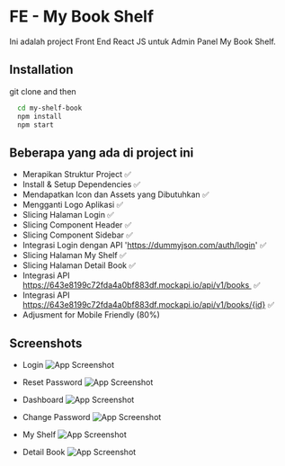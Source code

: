 
# FE - My Book Shelf

Ini adalah project Front End React JS untuk Admin Panel My Book Shelf. 


## Installation

git clone and then

```bash
  cd my-shelf-book
  npm install
  npm start
```


## Beberapa yang ada di project ini

- Merapikan Struktur Project ✅
- Install & Setup Dependencies ✅
- Mendapatkan Icon dan Assets yang Dibutuhkan ✅
- Mengganti Logo Aplikasi ✅
- Slicing Halaman Login ✅
- Slicing Component Header ✅
- Slicing Component Sidebar ✅
- Integrasi Login dengan API 'https://dummyjson.com/auth/login' ✅
- Slicing Halaman My Shelf ✅
- Slicing Halaman Detail Book ✅
- Integrasi API https://643e8199c72fda4a0bf883df.mockapi.io/api/v1/books  ✅
- Integrasi API https://643e8199c72fda4a0bf883df.mockapi.io/api/v1/books/{id} ✅
- Adjusment for Mobile Friendly (80%)


## Screenshots

- Login 
![App Screenshot](https://via.placeholder.com/468x300?text=App+Screenshot+Here)

- Reset Password 
![App Screenshot](https://via.placeholder.com/468x300?text=App+Screenshot+Here)

- Dashboard 
![App Screenshot](https://via.placeholder.com/468x300?text=App+Screenshot+Here)

- Change Password 
![App Screenshot](https://via.placeholder.com/468x300?text=App+Screenshot+Here)

- My Shelf 
![App Screenshot](https://via.placeholder.com/468x300?text=App+Screenshot+Here)

- Detail Book 
![App Screenshot](https://via.placeholder.com/468x300?text=App+Screenshot+Here)



